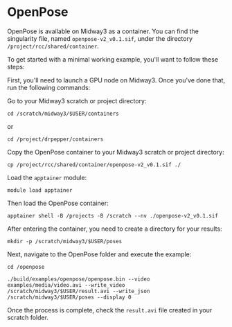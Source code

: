 # OpenPose

OpenPose is available on Midway3 as a container. You can find the singularity file, named `openpose-v2_v0.1.sif`, under the directory `/project/rcc/shared/container`. 

To get started with a minimal working example, you'll want to follow these steps:

First, you'll need to launch a GPU node on Midway3. Once you've done that, run the following commands:

Go to your Midway3 scratch or project directory: 

`cd /scratch/midway3/$USER/containers`

or

`cd /project/drpepper/containers`

Copy the OpenPose container to your  Midway3 scratch or project directory:

`cp /project/rcc/shared/container/openpose-v2_v0.1.sif ./`

Load the `apptainer` module:

`module load apptainer`

Then load the OpenPose container: 

`apptainer shell -B /projects -B /scratch --nv ./openpose-v2_v0.1.sif`
 

After entering the container, you need to create a directory for your results:

`mkdir -p /scratch/midway3/$USER/poses`
 
Next, navigate to the OpenPose folder and execute the example:

`cd /openpose`

```
./build/examples/openpose/openpose.bin --video examples/media/video.avi --write_video /scratch/midway3/$USER/result.avi --write_json /scratch/midway3/$USER/poses --display 0
```

Once the process is complete, check the `result.avi` file created in your scratch folder. 
